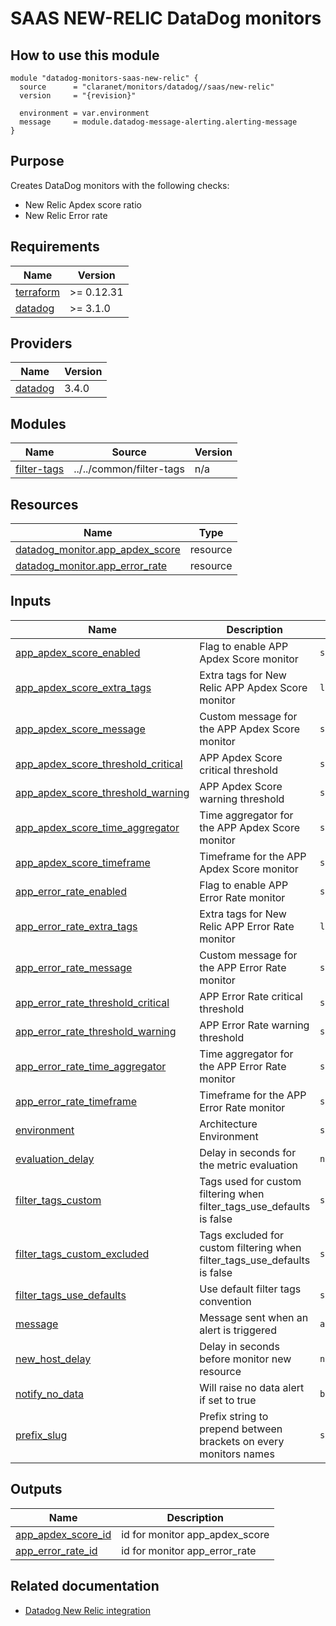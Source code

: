 # SAAS NEW-RELIC DataDog monitors

## How to use this module

```hcl
module "datadog-monitors-saas-new-relic" {
  source      = "claranet/monitors/datadog//saas/new-relic"
  version     = "{revision}"

  environment = var.environment
  message     = module.datadog-message-alerting.alerting-message
}

```

## Purpose

Creates DataDog monitors with the following checks:

- New Relic Apdex score ratio
- New Relic Error rate

## Requirements

| Name | Version |
|------|---------|
| <a name="requirement_terraform"></a> [terraform](#requirement\_terraform) | >= 0.12.31 |
| <a name="requirement_datadog"></a> [datadog](#requirement\_datadog) | >= 3.1.0 |

## Providers

| Name | Version |
|------|---------|
| <a name="provider_datadog"></a> [datadog](#provider\_datadog) | 3.4.0 |

## Modules

| Name | Source | Version |
|------|--------|---------|
| <a name="module_filter-tags"></a> [filter-tags](#module\_filter-tags) | ../../common/filter-tags | n/a |

## Resources

| Name | Type |
|------|------|
| [datadog_monitor.app_apdex_score](https://registry.terraform.io/providers/DataDog/datadog/latest/docs/resources/monitor) | resource |
| [datadog_monitor.app_error_rate](https://registry.terraform.io/providers/DataDog/datadog/latest/docs/resources/monitor) | resource |

## Inputs

| Name | Description | Type | Default | Required |
|------|-------------|------|---------|:--------:|
| <a name="input_app_apdex_score_enabled"></a> [app\_apdex\_score\_enabled](#input\_app\_apdex\_score\_enabled) | Flag to enable APP Apdex Score monitor | `string` | `"true"` | no |
| <a name="input_app_apdex_score_extra_tags"></a> [app\_apdex\_score\_extra\_tags](#input\_app\_apdex\_score\_extra\_tags) | Extra tags for New Relic APP Apdex Score monitor | `list(string)` | `[]` | no |
| <a name="input_app_apdex_score_message"></a> [app\_apdex\_score\_message](#input\_app\_apdex\_score\_message) | Custom message for the APP Apdex Score monitor | `string` | `""` | no |
| <a name="input_app_apdex_score_threshold_critical"></a> [app\_apdex\_score\_threshold\_critical](#input\_app\_apdex\_score\_threshold\_critical) | APP Apdex Score critical threshold | `string` | `0.25` | no |
| <a name="input_app_apdex_score_threshold_warning"></a> [app\_apdex\_score\_threshold\_warning](#input\_app\_apdex\_score\_threshold\_warning) | APP Apdex Score warning threshold | `string` | `0.5` | no |
| <a name="input_app_apdex_score_time_aggregator"></a> [app\_apdex\_score\_time\_aggregator](#input\_app\_apdex\_score\_time\_aggregator) | Time aggregator for the APP Apdex Score monitor | `string` | `"avg"` | no |
| <a name="input_app_apdex_score_timeframe"></a> [app\_apdex\_score\_timeframe](#input\_app\_apdex\_score\_timeframe) | Timeframe for the APP Apdex Score monitor | `string` | `"last_15m"` | no |
| <a name="input_app_error_rate_enabled"></a> [app\_error\_rate\_enabled](#input\_app\_error\_rate\_enabled) | Flag to enable APP Error Rate monitor | `string` | `"true"` | no |
| <a name="input_app_error_rate_extra_tags"></a> [app\_error\_rate\_extra\_tags](#input\_app\_error\_rate\_extra\_tags) | Extra tags for New Relic APP Error Rate monitor | `list(string)` | `[]` | no |
| <a name="input_app_error_rate_message"></a> [app\_error\_rate\_message](#input\_app\_error\_rate\_message) | Custom message for the APP Error Rate monitor | `string` | `""` | no |
| <a name="input_app_error_rate_threshold_critical"></a> [app\_error\_rate\_threshold\_critical](#input\_app\_error\_rate\_threshold\_critical) | APP Error Rate  critical threshold | `string` | `5` | no |
| <a name="input_app_error_rate_threshold_warning"></a> [app\_error\_rate\_threshold\_warning](#input\_app\_error\_rate\_threshold\_warning) | APP Error Rate warning threshold | `string` | `1` | no |
| <a name="input_app_error_rate_time_aggregator"></a> [app\_error\_rate\_time\_aggregator](#input\_app\_error\_rate\_time\_aggregator) | Time aggregator for the APP Error Rate monitor | `string` | `"min"` | no |
| <a name="input_app_error_rate_timeframe"></a> [app\_error\_rate\_timeframe](#input\_app\_error\_rate\_timeframe) | Timeframe for the APP Error Rate monitor | `string` | `"last_5m"` | no |
| <a name="input_environment"></a> [environment](#input\_environment) | Architecture Environment | `string` | n/a | yes |
| <a name="input_evaluation_delay"></a> [evaluation\_delay](#input\_evaluation\_delay) | Delay in seconds for the metric evaluation | `number` | `900` | no |
| <a name="input_filter_tags_custom"></a> [filter\_tags\_custom](#input\_filter\_tags\_custom) | Tags used for custom filtering when filter\_tags\_use\_defaults is false | `string` | `"*"` | no |
| <a name="input_filter_tags_custom_excluded"></a> [filter\_tags\_custom\_excluded](#input\_filter\_tags\_custom\_excluded) | Tags excluded for custom filtering when filter\_tags\_use\_defaults is false | `string` | `""` | no |
| <a name="input_filter_tags_use_defaults"></a> [filter\_tags\_use\_defaults](#input\_filter\_tags\_use\_defaults) | Use default filter tags convention | `string` | `"true"` | no |
| <a name="input_message"></a> [message](#input\_message) | Message sent when an alert is triggered | `any` | n/a | yes |
| <a name="input_new_group_delay"></a> [new\_host\_delay](#input\_new\_host\_delay) | Delay in seconds before monitor new resource | `number` | `300` | no |
| <a name="input_notify_no_data"></a> [notify\_no\_data](#input\_notify\_no\_data) | Will raise no data alert if set to true | `bool` | `true` | no |
| <a name="input_prefix_slug"></a> [prefix\_slug](#input\_prefix\_slug) | Prefix string to prepend between brackets on every monitors names | `string` | `""` | no |

## Outputs

| Name | Description |
|------|-------------|
| <a name="output_app_apdex_score_id"></a> [app\_apdex\_score\_id](#output\_app\_apdex\_score\_id) | id for monitor app\_apdex\_score |
| <a name="output_app_error_rate_id"></a> [app\_error\_rate\_id](#output\_app\_error\_rate\_id) | id for monitor app\_error\_rate |
## Related documentation

* [Datadog New Relic integration](https://docs.datadoghq.com/integrations/new_relic/)


